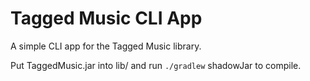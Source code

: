 # Tagged Music CLI App

A simple CLI app for the Tagged Music library.

Put TaggedMusic.jar into lib/ and run `./gradlew` shadowJar to compile.
